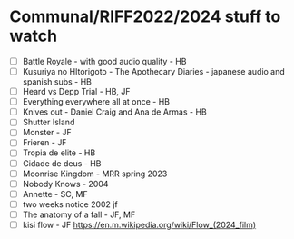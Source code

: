 # Communal/RIFF2022/2024 stuff to watch
- [ ] Battle Royale - with good audio quality - HB
- [ ] Kusuriya no HItorigoto - The Apothecary Diaries - japanese audio and spanish subs - HB
- [ ] Heard vs Depp Trial - HB, JF
- [ ] Everything everywhere all at once - HB
- [ ] Knives out - Daniel Craig and Ana de Armas - HB
- [ ] Shutter Island
- [ ] Monster - JF
- [ ] Frieren - JF
- [ ] Tropia de elite - HB
- [ ] Cidade de deus - HB
- [ ] Moonrise Kingdom - MRR spring 2023
- [ ] Nobody Knows - 2004
- [ ] Annette - SC, MF
- [ ] two weeks notice 2002 jf
- [ ] The anatomy of a fall - JF, MF
- [ ] kisi flow - JF https://en.m.wikipedia.org/wiki/Flow_(2024_film)
